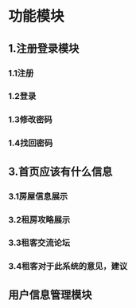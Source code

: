 # 功能模块
## 1.注册登录模块
### 1.1注册
### 1.2登录
### 1.3修改密码
### 1.4找回密码
## 3.首页应该有什么信息
### 3.1房屋信息展示
### 3.2租房攻略展示
### 3.3租客交流论坛
### 3.4租客对于此系统的意见，建议
## 用户信息管理模块
